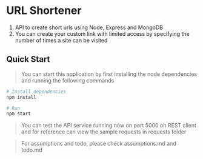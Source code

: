 # URL Shortener

1. API to create short urls using Node, Express and MongoDB
2. You can create your custom link with limited access by specifying the number of times a site can be visited

## Quick Start
> You can start this application by first installing the node dependencies and running the following commands

```bash
# Install dependencies
npm install

# Run
npm start
```

> You can test the API service running now on port 5000 on REST client and for reference can view the sample requests in requests folder

> For assumptions and todo, please check assumptions.md and todo.md
